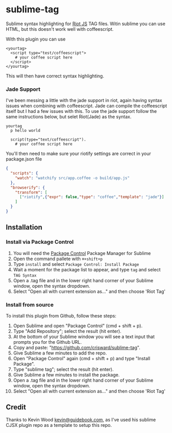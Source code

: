 # sublime-tag

Sublime syntax highlighting for [Riot JS](https://github.com/riot/riot/) TAG files.
Witin sublime you can use HTML, but this doesn't work well with coffeescript.

With this plugin you can use

```
<yourtag>
  <script type="test/coffeescript">
    # your coffee script here
  </script>
</yourtag>
```
This will then have correct syntax highlighting.


### Jade Support

I've been messing a little with the jade support in riot, again having syntax
issues when combining with coffeescript. Jade can compile the coffeescript itself
but I had a few issues with this. To use the jade support follow the same
instructions below, but selet Riot(Jade) as the syntax.

```jade
yourtag
  p hello world

  script(type="text/coffeescript").
    # your coffee script here

```

You'll then need to make sure your riotify settings are correct in your
package.json file

```json
{
  "scripts": {
    "watch": "watchify src/app.coffee -o build/app.js"
  },
  "browserify": {
    "transform": [
      ["riotify",{"expr": false,"type": "coffee","template": "jade"}]
    ]
  }
}

```


## Installation

### Install via Package Control

1. You will need the [Package Control](https://packagecontrol.io/installation) Package Manager for Sublime
1. Open the command pallete with `⌘+shift+p`
1. Type `install` and select `Package Control: Install Package`
1. Wait a moment for the package list to appear, and type `tag` and select `TAG Syntax`
1. Open a .tag file and in the lower right hand corner of your Sublime window, open the syntax dropdown.
1. Select "Open all with current extension as..." and then choose 'Riot Tag'

### Install from source

To install this plugin from Github, follow these steps:

1. Open Sublime and open "Package Control" (cmd + shift + p).
1. Type "Add Repository"; select the result (hit enter).
1. At the bottom of your Sublime window you will see a text input that prompts you for the Github URL.
1. Copy and paste: "https://github.com/crisward/sublime-tag".
1. Give Sublime a few minutes to add the repo.
1. Open "Package Control" again (cmd + shift + p) and type "Install Package".
1. Type "sublime tag"; select the result (hit enter).
1. Give Sublime a few minutes to install the package.
1. Open a .tag file and in the lower right hand corner of your Sublime window, open the syntax dropdown.
1. Select "Open all with current extension as..." and then choose 'Riot Tag'

## Credit

Thanks to Kevin Wood <kevin@guidebook.com>, as I've used his sublime CJSX plugin repo
as a template to setup this repo.

